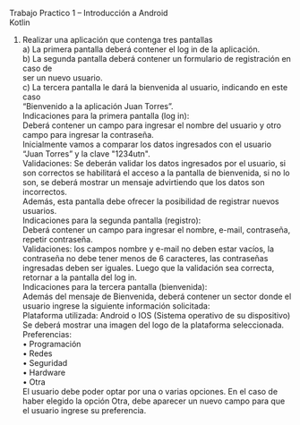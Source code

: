Trabajo Practico 1 – Introducción a Android  
Kotlin   

1) Realizar una aplicación que contenga tres pantallas  
a) 
La primera pantalla deberá contener el log in de la aplicación.  
b) 
La segunda pantalla deberá contener un formulario de registración en caso de  
ser un nuevo usuario.  
c) 
La tercera pantalla le dará la bienvenida al usuario, indicando en este caso  
“Bienvenido a la aplicación Juan Torres”.  
Indicaciones para la primera pantalla (log in):  
Deberá contener un campo para ingresar el nombre del usuario y otro campo para 
ingresar la contraseña.  
Inicialmente vamos a comparar los datos ingresados con el usuario “Juan Torres” y la clave 
"1234utn".  
Validaciones:  Se deberán validar los datos ingresados por el usuario, si son correctos se 
habilitará el acceso a la pantalla de bienvenida, si no lo son, se deberá mostrar un 
mensaje advirtiendo que los datos son incorrectos.  
Además, esta pantalla debe ofrecer la posibilidad de registrar nuevos usuarios.  
Indicaciones para la segunda pantalla (registro):  
Deberá contener un campo para ingresar el nombre, e-mail, contraseña, repetir 
contraseña.  
Validaciones: los campos nombre y e-mail no deben estar vacíos, la contraseña no debe 
tener menos de 6 caracteres, las contraseñas ingresadas deben ser iguales. Luego que la 
validación sea correcta, retornar a la pantalla del log in.  
Indicaciones para la tercera pantalla (bienvenida):  
Además del mensaje de Bienvenida, deberá contener un sector donde el usuario ingrese 
la siguiente información solicitada:  
Plataforma utilizada: Android o IOS (Sistema operativo de su dispositivo) Se deberá 
mostrar una imagen del logo de la plataforma seleccionada.  
Preferencias:  
• Programación  
• Redes  
• Seguridad  
• Hardware  
• Otra  
El usuario debe poder optar por una o varias opciones. En el caso de haber elegido la 
opción Otra, debe aparecer un nuevo campo para que el usuario ingrese su preferencia. 
